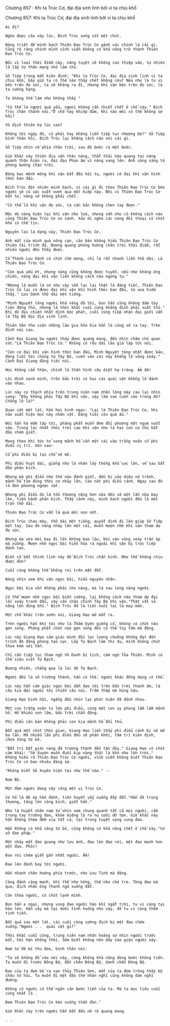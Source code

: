 




Chương 857 : Khi ta Trúc Cơ, đại địa sinh linh bởi vì ta chịu khổ


Chương 857: Khi ta Trúc Cơ, đại địa sinh linh bởi vì ta chịu khổ

	Ai đi?

	Nghe được câu này lúc, Bích Trúc sửng sốt một chút.

	Nàng triệt để minh bạch Thiên Đạo Trúc Cơ gánh vác chính là cái gì. Cũng rõ ràng chính mình vĩnh viễn không có khả năng trở thành Thiên Đạo Trúc Cơ.

	Bởi vì loại thời điểm này, nàng tuyệt sẽ không can thiệp vào, tự nhiên là lấy tự thân mạng nhỏ làm chủ.

	Sở Tiệp trong mắt kiên định: "Khi ta Trúc Cơ, đại địa sinh linh vì ta chịu khổ, bây giờ ta có thể nào thấy chết không cứu? Nếu như là tu vi bên trên đọ sức, ta sẽ không ra đi, nhưng khí vận bên trên đọ sức, là ta cường hạng.

	Ta không thể làm như không thấy "

	"Có thể là ngươi quá yếu, ngươi không cần thiết chết ở chỗ này." Bích Trúc chân thành nói."Ở chỗ này khiếp đảm, khi nào mới có thể không sợ hãi?

	Vô địch thiên hạ lúc sao?

	Không tới ngày đó, có phải hay không liền tiếp tục nhượng bộ?" Sở Tiệp bình thản hỏi. Bích Trúc lại không cách nào nói cái gì.

	Sở Tiệp nhìn về phía chân trời, sau đó bước ra một bước.

	Giờ khắc này thiên địa sấn thác nàng, thất thải hào quang tại nàng quanh thân hiện ra, đại đạo Phạn âm vì nàng vang lên. Ánh sáng sáng tỏ phóng hướng chân trời.

	Bàng bạc mênh mông khí vận bắt đầu hội tụ, người có đại khí vận hình thức ban đầu.

	Bích Trúc đột nhiên minh bạch, vì cái gì đi theo Thiên Đạo Trúc Cơ bên người sẽ có xác suất vượt qua một kiếp này. Bởi vì Thiên Đạo Trúc Cơ bất tử, nàng sẽ không phải chết.

	"Có thể là khí vận đọ sức, ta căn bản không chen tay được."

	Mặc dù nàng hiện tại khí vận như lửa, nhưng vẫn như cũ không cách nào cùng Thiên Đạo Trúc Cơ so sánh. Xảo di nghe các nàng đối thoại có chút khó có thể tin.

	Nguyên lai là dạng này, Thiên Đạo Trúc Cơ.

	Ánh mắt của mình quá nông cạn, căn bản không hiểu Thiên Đạo Trúc Cơ thiên tài trình độ. Đương quang phóng hướng chân trời thời điểm, rất nhiều người đều thấy được.

	Cổ Thành Lưu Oánh có chút chờ mong, chỉ là rất nhanh liền thở dài. Là Thiên Đạo Trúc Cơ.

	"Còn quá yếu ớt, nhưng nàng cũng không được tuyển, nếu như không ứng chiến, nàng đại khí vận liền không cách nào ngưng tụ."

	"Nhưng là muốn là cứ như vậy vẫn lạc lại thật là đáng tiếc, Thiên Đạo Trúc Cơ lại có được đại khí vận khí hình thức ban đầu, từ xưa hiếm thấy." Lưu Oánh thở dài một tiếng.

	"Minh Nguyệt tông người khả năng đã tới, bọn hắn cũng không dám tùy tiện động thủ, nhưng là thời khắc cuối cùng khẳng định phải xuất thủ." Khi đó đại chiến nhất định bộc phát, cuối cùng tiếp nhận đại giới vẫn là Tây Bộ đại địa sinh linh.

	Thiên Văn thư viện những lão gia hỏa kia hẳn là cũng sẽ ra tay. Trên đỉnh núi cao.

	Cảnh Đại Giang ba người thấy được quang mang, đều nhìn chăm chú quan sát."Là Thiên Đạo Trúc Cơ." Không có râu dài lão giả lập tức nói.

	"Còn có đại khí vận hình thức ban đầu, Minh Nguyệt tông nhặt được bảo, đáng tiếc tới chúng ta Tây Bộ, cuốn vào cái này khổng lồ vòng xoáy." Cảnh Đại Giang đáng tiếc nói.

	Hơi không cẩn thận, chính là thần hình câu diệt hạ tràng. Ầm ầm!

	Lôi đình oanh minh, trên bầu trời có hai cái quái vật khổng lồ đánh vào nhau.

	Lúc này cự thạch phía trên trung niên nam nhân lông mày cau lại nhìn sang: "Đây không phải Tây Bộ khí vận, vậy làm sao cuốn vào trong đó? Chẳng lẽ là?"

	Quan sát một lát, hắn hơi kinh ngạc: "Lại là Thiên Đạo Trúc Cơ, khi nào xuất hiện bực này nhân vật. Đáng tiếc còn quá ấu."

	Nói hắn há mồm táp tới, phảng phất muốn đem đối phương một ngụm nuốt vào. Trong lúc nhất thời trời cao khí vận như là hai con cự thú bắt đầu chém giết.

	Mang theo khí tức tử vong mãnh hổ cắn một cái vào trắng noãn cổ phi điểu vị trí. Xôn xao~

	Cổ phi điểu bị tại chỗ xé mở.

	Phi điểu huýt dài, giống như là nhận lấy thống khổ cực lớn, về sau bắt đầu phản kích.

	Nhưng mà phi điểu như thế nào đánh giết, đều bị xảo diệu né tránh, mãnh hổ tìm đúng thời cơ nhảy lên, cào nát phi điểu cánh. Ngay sau đó là đơn phương ngược sát.

	Nhưng phi điểu dù là tổn thương nặng hơn nữa đều sẽ một lần nữa bay lên, tiến hành phản kích. Thấy cảnh này, minh bạch người đều là một trận thở dài.

	Thiên Đạo Trúc Cơ vẫn là quá mức non nớt.

	Bích Trúc chau mày, thở dài một tiếng, quyết định đi lên giúp Sở Tiệp một tay. Sau đó nàng nhảy lên một cái, muốn mượn nhờ khí vận tham dự đọ sức.

	Nhưng mà vừa mới bay đi lên không bao lâu, khí vận vòng xoáy trấn áp mà xuống. Mượn nhờ ngọc bội hiển hóa ra ngoài khí vận bị trực tiếp đánh tan.

	Biến cố bất thình lình này để Bích Trúc chấn kinh. Như thế không chịu được đòn?

	Cuối cùng không thể không rơi trên mặt đất.

	Nàng nhìn xem khí vận ngọc bội, hiểu nguyên nhân.

	Ngọc bội kia vốn không phải cho nàng, mà là sau lưng nàng người.

	Có thể mượn nhờ ngọc bội biến cường, lại không cách nào tham dự đại lốc xoáy tranh đấu, vậy cần chân chính Tây Bộ khí vận."Thật vất vả nâng lên dũng khí." Bích Trúc đã là tiếc nuối lại là may mắn.

	Một chỗ khác trên sườn núi, Giang Hạo mở mắt ra.

	Trên người hắn khí tức như là Thâm Uyên giếng cổ, không có chút nào gợn sóng. Phảng phất chút nào gợn sóng đều có thể tùy tâm mà động.

	Lúc này Giang Hạo cảm giác mình đối lực lượng chưởng khống đạt đến trình độ đăng phong tạo cực. Lấy Tự Bạch làm thí dụ, mình không chút thua kém với hắn.

	Chỉ cần tiếp tục tham ngộ Vô Danh bí tịch, cảm ngộ Tỏa Thiên. Mình có thể siêu việt Tự Bạch.

	Đương nhiên, chẳng qua là lúc đó Tự Bạch.

	Người đều là sẽ trường thành, hắn có thể, người khác đồng dạng có thể.

	Lúc này hắn cảm giác ngọc bội dẫn đạo tới trên bầu trời thanh âm, là câu kia đợi người tới chiến câu nói. Trầm thấp mà hùng hậu.

	Giang Hạo kinh hãi, ngẩng đầu nhìn lại phát hiện đã đánh nhau.

	Một con trắng noãn to lớn phi điểu, cùng một con uy phong lẫm lẫm mãnh hổ. Hổ khiếu sơn lâm, bầu trời chấn động.

	Phi điểu căn bản không phải con kia mãnh hổ đối thủ.

	Bất quá một chút thời gian, Giang Hạo liền thấy phi điểu cánh bị xé mở ba lần. Mà nhiều lần phi điểu đều sẽ phấn khởi, tâm trí kiên định, chưa từng từ bỏ.

	"Bất tri bất giác nàng đã trường thành đến tận đây." Giang Hạo có chút cảm khái: "Sở Xuyên muốn đuổi kịp nàng thật là khó như lên trời." Không hiểu rõ Thiên Đạo Trúc Cơ người, vĩnh viễn không biết Thiên Đạo Trúc Cơ có bao nhiêu đáng sợ.

	"Không biết Sở Xuyên hiện tại như thế nào." --

	Nam Bộ.

	Một đám người đang vây công một vị Trúc Cơ.

	Cơ hồ là đè ép hắn đánh, tiên huyết vẩy xuống đầy đất."Hắn đã trọng thương, tăng lớn công kích, giết hắn."

	Như là huyết nhân nam tử nhìn xem chung quanh tất cả mọi người, cầm trong tay trường đao, khóe miệng lộ ra nụ cười dữ tợn. Giờ khắc này hắn không thèm đếm xỉa tất cả, tại trong tuyệt vọng vung đao.

	Hắn không có khả năng từ bỏ, cũng không có khả năng chết ở chỗ này."Cơ sở đao pháp."

	Một nháy mắt đao quang như lưu ảnh, đao lên đao rơi, một đao mạnh hơn một đao. Phốc!

	Đao rơi chém giết gần nhất người. Ầm!

	Đao lên đánh bay tới người.

	Hắn nhanh chân hướng phía trước, như Lưu Tinh mà động.

	Càng đánh càng mạnh, khí thế như hồng, thế như chẻ tre. Từng đao mà qua, địch nhân ứng thanh ngã xuống đất.

	Còn thừa người, có chút lạnh mình.

	Bọn hắn e ngại, nhưng vung đao người hào khí ngất trời, tu vi càng tại kéo lên. Hắn vậy mà tại dưới tình huống như vậy, để tu vi càng thêm tinh tiến.

	Bất quá sau một lát, cái cuối cùng cường địch bị một đao chém xuống."Ngươi . .  quái vật gì?"

	Thời khắc cuối cùng, trung niên nam nhân hoảng sợ nhìn người trước mắt, hối hận không thôi. Sớm biết không nên dây vào giận người này.

	Nam tử đê mi thu đao, bình thản nói:

	"Ta sẽ không đổ vào nơi này, càng không khả năng dừng bước không tiến. Ta muốn đi trước Đông Bộ, đặt chân Đông Bộ, danh chấn Đông Bộ.

	Đao của ta đem bổ ra vạn thủy Thiên Sơn, mắt của ta đem trông thấy bộ châu tứ hải. Ta muốn đi một đầu thế nhân nghĩ cũng không dám nghĩ đường.

	Không có người có thể ngăn cản bước tiến của ta. Mà ta mục tiêu cuối cùng nhất là . 

	Đem Thiên Đạo Trúc Cơ kéo xuống thần đàn."

	Giờ khắc này trên người hắn bắt đầu nở rộ quang mang.

	. .




